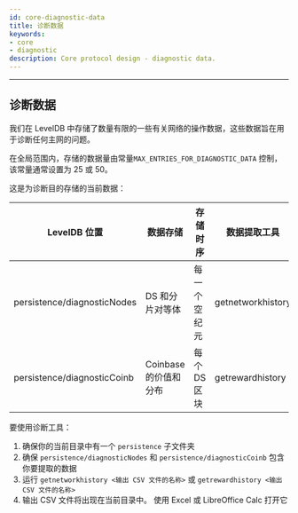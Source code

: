 ```yaml
---
id: core-diagnostic-data
title: 诊断数据
keywords: 
- core
- diagnostic
description: Core protocol design - diagnostic data.
---
```


---
## 诊断数据

我们在 LevelDB 中存储了数量有限的一些有关网络的操作数据，这些数据旨在用于诊断任何主网的问题。

在全局范围内，存储的数据量由常量`MAX_ENTRIES_FOR_DIAGNOSTIC_DATA` 控制，该常量通常设置为 25 或 50。

这是为诊断目的存储的当前数据：

|LevelDB 位置 |数据存储 |存储时序 |数据提取工具|
|---------------------------|--------------------------------|-------------------|------------------------|
|persistence/diagnosticNodes|DS 和分片对等体            |每一个空纪元|getnetworkhistory       |
|persistence/diagnosticCoinb|Coinbase 的价值和分布|每个 DS 区块     |getrewardhistory        |

要使用诊断工具：

1. 确保你的当前目录中有一个 `persistence` 子文件夹
2. 确保 `persistence/diagnosticNodes` 和 `persistence/diagnosticCoinb` 包含你要提取的数据
3. 运行 `getnetworkhistory <输出 CSV 文件的名称>` 或 `getrewardhistory <输出 CSV 文件的名称>` 
4. 输出 CSV 文件将出现在当前目录中。 使用 Excel 或 LibreOffice Calc 打开它